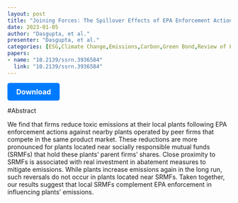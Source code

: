 ```yaml
---
layout: post
title: "Joining Forces: The Spillover Effects of EPA Enforcement Actions and the Role of Socially Responsible Investors"
date: 2023-01-05
author: "Dasgupta, et al."
presenter: "Dasgupta, et al."
categories: [ESG,Climate Change,Emissions,Carbon,Green Bond,Review of Financial Studies]
papers:
- name: "10.2139/ssrn.3936584"
  link: "10.2139/ssrn.3936584"
---
```


<p>
  <a href='https://papers.ssrn.com/sol3/papers.cfm?abstract_id=3930776' class='button'>
    Download
  </a>
</p>

<style>
  .button {
    display: inline-block;
    padding: 10px 20px;
    background-color: #007bff;
    color: #fff;
    text-decoration: none;
    border-radius: 5px;
    font-size: 16px;
    font-weight: bold;
  }
</style>

#Abstract
<p>We find that firms reduce toxic emissions at their local plants following EPA enforcement actions against nearby plants operated by peer firms that compete in the same product market. These reductions are more pronounced for plants located near socially responsible mutual funds (SRMFs) that hold these plants’ parent firms’ shares. Close proximity to SRMFs is associated with real investment in abatement measures to mitigate emissions. While plants increase emissions again in the long run, such reversals do not occur in plants located near SRMFs. Taken together, our results suggest that local SRMFs complement EPA enforcement in influencing plants’ emissions.</p>
